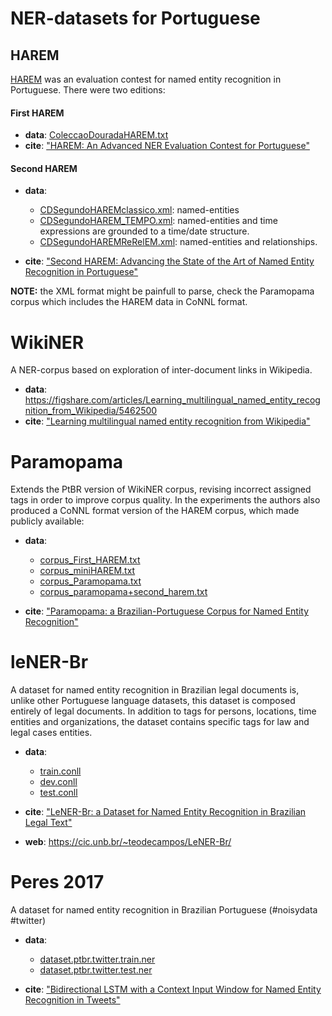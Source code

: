 # NER-datasets for Portuguese


## HAREM

[HAREM](https://www.linguateca.pt/HAREM/) was an evaluation contest for named entity recognition in Portuguese. There were two editions:

#### First HAREM

- **data**: [ColeccaoDouradaHAREM.txt](HAREM/ColeccaoDouradaHAREM.txt)
- **cite**: ["HAREM: An Advanced NER Evaluation Contest for Portuguese"](HAREM/SantosSecoCardosoVilelaLREC2006.pdf)

#### Second HAREM

- **data**:

  -  [CDSegundoHAREMclassico.xml](HAREM/CDSegundoHAREMclassico.xml): named-entities
  - [CDSegundoHAREM_TEMPO.xml](HAREM/CDSegundoHAREM_TEMPO.xml): named-entities and time expressions are grounded to a time/date structure.
  - [CDSegundoHAREMReRelEM.xml](HAREM/CDSegundoHAREMReRelEM.xml): named-entities and relationships.


- **cite**: ["Second HAREM: Advancing the State of the Art of Named Entity Recognition in Portuguese"](HAREM/FreitasetalLREC2010.pdf)


**NOTE:** the XML format might be painfull to parse, check the Paramopama corpus which includes
the HAREM data in CoNNL format.



WikiNER
=======
A NER-corpus based on exploration of inter-document links in Wikipedia.

- **data**: https://figshare.com/articles/Learning_multilingual_named_entity_recognition_from_Wikipedia/5462500
- **cite**: ["Learning multilingual named entity recognition from Wikipedia"](https://www.sciencedirect.com/science/article/pii/S0004370212000276)


Paramopama
==========
Extends the PtBR version of WikiNER corpus, revising incorrect assigned tags in order to improve corpus quality. In the experiments the authors also produced a CoNNL format version of the HAREM corpus, which made publicly available:

- **data**:

  - [corpus_First_HAREM.txt](Paramopama/corpus_First_HAREM.txt)
  - [corpus_miniHAREM.txt](Paramopama/corpus_miniHAREM.txt)
  - [corpus_Paramopama.txt](Paramopama/corpus_Paramopama.txt)  
  - [corpus_paramopama+second_harem.txt](Paramopama/corpus_paramopama+second_harem.txt)


- **cite**: ["Paramopama: a Brazilian-Portuguese Corpus for Named Entity Recognition"](Paramopama/Paramopama.pdf)



leNER-Br
========
A dataset for named entity recognition in Brazilian legal documents is, unlike other Portuguese language datasets, this dataset is composed entirely of legal documents. In addition to tags for persons, locations, time entities and organizations, the dataset contains specific tags for law and legal cases entities.

- **data**:
  - [train.conll](leNER-Br/train.conll)
  - [dev.conll](leNER-Br/dev.conll)  
  - [test.conll](leNER-Br/test.conll)


- **cite**: ["LeNER-Br: a Dataset for Named Entity Recognition in Brazilian Legal Text"](leNER-Br/luz_etal_propor2018.pdf)
- **web**: https://cic.unb.br/~teodecampos/LeNER-Br/

Peres 2017
========
A dataset for named entity recognition in Brazilian Portuguese (#noisydata #twitter)

- **data**:
  - [dataset.ptbr.twitter.train.ner](Peres2017/dataset.ptbr.twitter.train.ner)
  - [dataset.ptbr.twitter.test.ner](Peres2017/dataset.ptbr.twitter.test.ner)  

- **cite**: ["Bidirectional LSTM with a Context Input Window for Named Entity Recognition in Tweets"](Peres2017/Peres2017peres2017.pdf)


